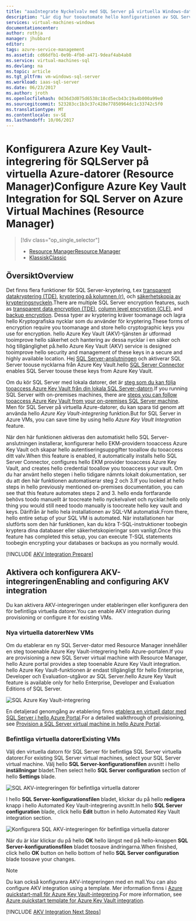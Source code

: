 ```yaml
---
title: "aaaIntegrate Nyckelvalv med SQL Server på virtuella Windows-datorer i Azure (Resource Manager) | Microsoft Docs"
description: "Lär dig hur tooautomate hello konfigurationen av SQL Server-kryptering för användning med Azure Key Vault. Det här avsnittet beskrivs hur du skapar toouse Azure Key Vault-integrering med SQL Server-datorer med Resource Manager."
services: virtual-machines-windows
documentationcenter: 
author: rothja
manager: jhubbard
editor: 
tags: azure-service-management
ms.assetid: cd66dfb1-0e9b-4fb0-a471-9deaf4ab4ab8
ms.service: virtual-machines-sql
ms.devlang: na
ms.topic: article
ms.tgt_pltfrm: vm-windows-sql-server
ms.workload: iaas-sql-server
ms.date: 06/23/2017
ms.author: jroth
ms.openlocfilehash: 0d36d3d075d6538c18cd5ecb43c19a4b000a99e0
ms.sourcegitcommit: 523283cc1b3c37c428e77850964dc1c33742c5f0
ms.translationtype: MT
ms.contentlocale: sv-SE
ms.lasthandoff: 10/06/2017
---
```

# <a name="configure-azure-key-vault-integration-for-sql-server-on-azure-virtual-machines-resource-manager"></a><span data-ttu-id="052d5-104">Konfigurera Azure Key Vault-integrering för SQLServer på virtuella Azure-datorer (Resource Manager)</span><span class="sxs-lookup"><span data-stu-id="052d5-104">Configure Azure Key Vault Integration for SQL Server on Azure Virtual Machines (Resource Manager)</span></span>
> [!div class="op_single_selector"]
> * [<span data-ttu-id="052d5-105">Resource Manager</span><span class="sxs-lookup"><span data-stu-id="052d5-105">Resource Manager</span></span>](virtual-machines-windows-ps-sql-keyvault.md)
> * [<span data-ttu-id="052d5-106">Klassisk</span><span class="sxs-lookup"><span data-stu-id="052d5-106">Classic</span></span>](../classic/ps-sql-keyvault.md)
> 
> 

## <a name="overview"></a><span data-ttu-id="052d5-107">Översikt</span><span class="sxs-lookup"><span data-stu-id="052d5-107">Overview</span></span>
<span data-ttu-id="052d5-108">Det finns flera funktioner för SQL Server-kryptering, t.ex [transparent datakryptering (TDE)](https://msdn.microsoft.com/library/bb934049.aspx), [kryptering på kolumnen (r)](https://msdn.microsoft.com/library/ms173744.aspx), och [säkerhetskopia av krypteringsnyckeln](https://msdn.microsoft.com/library/dn449489.aspx).</span><span class="sxs-lookup"><span data-stu-id="052d5-108">There are multiple SQL Server encryption features, such as [transparent data encryption (TDE)](https://msdn.microsoft.com/library/bb934049.aspx), [column level encryption (CLE)](https://msdn.microsoft.com/library/ms173744.aspx), and [backup encryption](https://msdn.microsoft.com/library/dn449489.aspx).</span></span> <span data-ttu-id="052d5-109">Dessa typer av kryptering kräver toomanage och lagra hello Kryptografiska nycklar som du använder för kryptering.</span><span class="sxs-lookup"><span data-stu-id="052d5-109">These forms of encryption require you toomanage and store hello cryptographic keys you use for encryption.</span></span> <span data-ttu-id="052d5-110">hello Azure Key Vault (AKV)-tjänsten är utformad tooimprove hello säkerhet och hantering av dessa nycklar i en säker och hög tillgänglighet på.</span><span class="sxs-lookup"><span data-stu-id="052d5-110">hello Azure Key Vault (AKV) service is designed tooimprove hello security and management of these keys in a secure and highly available location.</span></span> <span data-ttu-id="052d5-111">Hej [SQL Server-anslutningen](http://www.microsoft.com/download/details.aspx?id=45344) och aktiverar SQL Server toouse nycklarna från Azure Key Vault.</span><span class="sxs-lookup"><span data-stu-id="052d5-111">hello [SQL Server Connector](http://www.microsoft.com/download/details.aspx?id=45344) enables SQL Server toouse these keys from Azure Key Vault.</span></span>

<span data-ttu-id="052d5-112">Om du kör SQL Server med lokala datorer, det är [steg som du kan följa tooaccess Azure Key Vault från din lokala SQL Server-datorn](https://msdn.microsoft.com/library/dn198405.aspx).</span><span class="sxs-lookup"><span data-stu-id="052d5-112">If you running SQL Server with on-premises machines, there are [steps you can follow tooaccess Azure Key Vault from your on-premises SQL Server machine](https://msdn.microsoft.com/library/dn198405.aspx).</span></span> <span data-ttu-id="052d5-113">Men för SQL Server på virtuella Azure-datorer, du kan spara tid genom att använda hello *Azure Key Vault-integrering* funktion.</span><span class="sxs-lookup"><span data-stu-id="052d5-113">But for SQL Server in Azure VMs, you can save time by using hello *Azure Key Vault Integration* feature.</span></span>

<span data-ttu-id="052d5-114">När den här funktionen aktiveras den automatiskt hello SQL Server-anslutningen installerar, konfigurerar hello EKM-providern tooaccess Azure Key Vault och skapar hello autentiseringsuppgifter tooallow du tooaccess ditt valv.</span><span class="sxs-lookup"><span data-stu-id="052d5-114">When this feature is enabled, it automatically installs hello SQL Server Connector, configures hello EKM provider tooaccess Azure Key Vault, and creates hello credential tooallow you tooaccess your vault.</span></span> <span data-ttu-id="052d5-115">Om du har använt hello stegen i hello tidigare nämnts lokalt dokumentation, ser du att den här funktionen automatiserar steg 2 och 3.</span><span class="sxs-lookup"><span data-stu-id="052d5-115">If you looked at hello steps in hello previously mentioned on-premises documentation, you can see that this feature automates steps 2 and 3.</span></span> <span data-ttu-id="052d5-116">hello enda fortfarande behövs toodo manuellt är toocreate hello nyckelvalvet och nycklar.</span><span class="sxs-lookup"><span data-stu-id="052d5-116">hello only thing you would still need toodo manually is toocreate hello key vault and keys.</span></span> <span data-ttu-id="052d5-117">Därifrån är hello hela installationen av SQL-VM automatisk.</span><span class="sxs-lookup"><span data-stu-id="052d5-117">From there, hello entire setup of your SQL VM is automated.</span></span> <span data-ttu-id="052d5-118">När installationen har slutförts som den här funktionen, kan du köra T-SQL-instruktioner toobegin kryptera dina databaser eller säkerhetskopieringar som vanligt.</span><span class="sxs-lookup"><span data-stu-id="052d5-118">Once this feature has completed this setup, you can execute T-SQL statements toobegin encrypting your databases or backups as you normally would.</span></span>

[!INCLUDE [AKV Integration Prepare](../../../../includes/virtual-machines-sql-server-akv-prepare.md)]

## <a name="enabling-and-configuring-akv-integration"></a><span data-ttu-id="052d5-119">Aktivera och konfigurera AKV-integreringen</span><span class="sxs-lookup"><span data-stu-id="052d5-119">Enabling and configuring AKV integration</span></span>
<span data-ttu-id="052d5-120">Du kan aktivera AKV-integreringen under etableringen eller konfigurera den för befintliga virtuella datorer.</span><span class="sxs-lookup"><span data-stu-id="052d5-120">You can enable AKV integration during provisioning or configure it for existing VMs.</span></span>

### <a name="new-vms"></a><span data-ttu-id="052d5-121">Nya virtuella datorer</span><span class="sxs-lookup"><span data-stu-id="052d5-121">New VMs</span></span>
<span data-ttu-id="052d5-122">Om du etablerar en ny SQL Server-dator med Resource Manager innehåller en steg tooenable Azure Key Vault-integrering hello Azure-portalen.</span><span class="sxs-lookup"><span data-stu-id="052d5-122">If you are provisioning a new SQL Server virtual machine with Resource Manager, hello Azure portal provides a step tooenable Azure Key Vault integration.</span></span> <span data-ttu-id="052d5-123">hello Azure Key Vault-funktionen är endast tillgängligt för hello Enterprise, Developer och Evaluation-utgåvor av SQL Server.</span><span class="sxs-lookup"><span data-stu-id="052d5-123">hello Azure Key Vault feature is available only for hello Enterprise, Developer and Evaluation Editions of SQL Server.</span></span>

![SQL Azure Key Vault-integrering](./media/virtual-machines-windows-ps-sql-keyvault/azure-sql-arm-akv.png)

<span data-ttu-id="052d5-125">En detaljerad genomgång av etablering finns [etablera en virtuell dator med SQL Server i hello Azure Portal](virtual-machines-windows-portal-sql-server-provision.md).</span><span class="sxs-lookup"><span data-stu-id="052d5-125">For a detailed walkthrough of provisioning, see [Provision a SQL Server virtual machine in hello Azure Portal](virtual-machines-windows-portal-sql-server-provision.md).</span></span>

### <a name="existing-vms"></a><span data-ttu-id="052d5-126">Befintliga virtuella datorer</span><span class="sxs-lookup"><span data-stu-id="052d5-126">Existing VMs</span></span>
<span data-ttu-id="052d5-127">Välj den virtuella datorn för SQL Server för befintliga SQL Server virtuella datorer.</span><span class="sxs-lookup"><span data-stu-id="052d5-127">For existing SQL Server virtual machines, select your SQL Server virtual machine.</span></span> <span data-ttu-id="052d5-128">Välj hello **SQL Server-konfigurationsfilen** avsnitt i hello **inställningar** bladet.</span><span class="sxs-lookup"><span data-stu-id="052d5-128">Then select hello **SQL Server configuration** section of hello **Settings** blade.</span></span>

![SQL AKV-integreringen för befintliga virtuella datorer](./media/virtual-machines-windows-ps-sql-keyvault/azure-sql-rm-akv-existing-vms.png)

<span data-ttu-id="052d5-130">I hello **SQL Server-konfigurationsfilen** bladet, klickar du på hello **redigera** knapp i hello Automated Key Vault-integrering avsnitt.</span><span class="sxs-lookup"><span data-stu-id="052d5-130">In hello **SQL Server configuration** blade, click hello **Edit** button in hello Automated Key Vault integration section.</span></span>

![Konfigurera SQL AKV-integreringen för befintliga virtuella datorer](./media/virtual-machines-windows-ps-sql-keyvault/azure-sql-rm-akv-configuration.png)

<span data-ttu-id="052d5-132">När du är klar klickar du på hello **OK** hello längst ned på hello-knappen **SQL Server-konfigurationsfilen** bladet toosave ändringarna.</span><span class="sxs-lookup"><span data-stu-id="052d5-132">When finished, click hello **OK** button on hello bottom of hello **SQL Server configuration** blade toosave your changes.</span></span>

> [!NOTE]
> <span data-ttu-id="052d5-133">Du kan också konfigurera AKV-integreringen med en mall.</span><span class="sxs-lookup"><span data-stu-id="052d5-133">You can also configure AKV integration using a template.</span></span> <span data-ttu-id="052d5-134">Mer information finns i [Azure quickstart-mall för Azure Key Vault-integrering](https://github.com/Azure/azure-quickstart-templates/tree/master/101-vm-sql-existing-keyvault-update).</span><span class="sxs-lookup"><span data-stu-id="052d5-134">For more information, see [Azure quickstart template for Azure Key Vault integration](https://github.com/Azure/azure-quickstart-templates/tree/master/101-vm-sql-existing-keyvault-update).</span></span>
> 
> 

[!INCLUDE [AKV Integration Next Steps](../../../../includes/virtual-machines-sql-server-akv-next-steps.md)]

